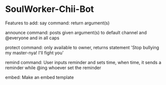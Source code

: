 # SoulWorker-Chii-Bot
Features to add:
  say command: return argument(s)

  announce command: posts given argument(s) to default channel and @everyone and in all caps

  protect command: only available to owner, returns statement 'Stop bullying my master-nya! I'll fight you'

  remind command: User inputs reminder and sets time, when time, it sends a reminder while @ing whoever set the reminder

  embed: Make an embed template